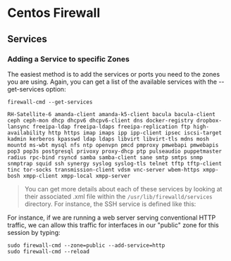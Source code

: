 # Centos Firewall
## Services 

### Adding a Service to specific Zones

The easiest method is to add the services or ports you need to the zones you are using. 
Again, you can get a list of the available services with the --get-services option:

```
firewall-cmd --get-services
```

```output
RH-Satellite-6 amanda-client amanda-k5-client bacula bacula-client ceph ceph-mon dhcp dhcpv6 dhcpv6-client dns docker-registry dropbox-lansync freeipa-ldap freeipa-ldaps freeipa-replication ftp high-availability http https imap imaps ipp ipp-client ipsec iscsi-target kadmin kerberos kpasswd ldap ldaps libvirt libvirt-tls mdns mosh mountd ms-wbt mysql nfs ntp openvpn pmcd pmproxy pmwebapi pmwebapis pop3 pop3s postgresql privoxy proxy-dhcp ptp pulseaudio puppetmaster radius rpc-bind rsyncd samba samba-client sane smtp smtps snmp snmptrap squid ssh synergy syslog syslog-tls telnet tftp tftp-client tinc tor-socks transmission-client vdsm vnc-server wbem-https xmpp-bosh xmpp-client xmpp-local xmpp-server
```

> You can get more details about each of these services by looking at their associated .xml file within the `/usr/lib/firewalld/services` directory. For instance, the SSH service is defined like this:

For instance, if we are running a web server serving conventional HTTP traffic, we can allow this traffic for interfaces in our "public" zone for this session by typing:

```
sudo firewall-cmd --zone=public --add-service=http
sudo firewall-cmd --reload
```
